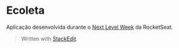 # Ecoleta
Aplicação desenvolvida durante o [Next Level Week](https://nextlevelweek.com/aulas/starter/1/edicao/1) da RocketSeat.

> Written with [StackEdit](https://stackedit.io/).